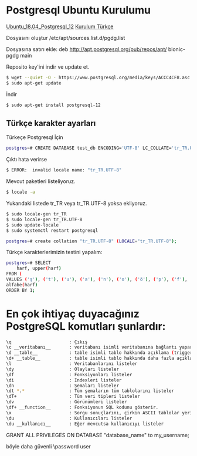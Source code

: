 # Postgresql Ubuntu Kurulumu

[Ubuntu_18.04_Postgresql_12](https://www.postgresql.org/download/linux/ubuntu/)
[Kurulum Türkçe](https://www.sinaneldem.com.tr/macos-centos-ve-ubuntu-uzerinde-postgresql-kurulumu-ve-turkce-karakter-hatasinin-giderilmesi)

Dosyasını oluştur
/etc/apt/sources.list.d/pgdg.list

Dosyasına satırı ekle:
deb http://apt.postgresql.org/pub/repos/apt/ bionic-pgdg main

Reposito key'ini indir ve update et.

```sh
$ wget --quiet -O - https://www.postgresql.org/media/keys/ACCC4CF8.asc | sudo apt-key add -
$ sudo apt-get update
```

İndir

```sh
$ sudo apt-get install postgresql-12

```

## Türkçe karakter ayarları

Türkeçe Postgresql İçin

```sh
postgres=# CREATE DATABASE test_db ENCODING='UTF-8' LC_COLLATE='tr_TR.UTF-8' TEMPLATE=template0;
```

Çıktı hata verirse

```sh
$ ERROR:  invalid locale name: "tr_TR.UTF-8"
```

Mevcut paketleri listeliyoruz.

```sh
$ locale -a

```

Yukarıdaki listede tr_TR veya tr_TR.UTF-8 yoksa ekliyoruz.

```sh
$ sudo locale-gen tr_TR
$ sudo locale-gen tr_TR.UTF-8
$ sudo update-locale
$ sudo systemctl restart postgresql
```

```sh
postgres=# create collation "tr_TR.UTF-8" (LOCALE="tr_TR.UTF-8");

```

Türkçe karakterlerimizin testini yapalım:

```sh
postgres=# SELECT
    harf, upper(harf)
FROM (
VALUES ('ş'), ('t'), ('u'), ('a'), ('n'), ('o'), ('ö'), ('p'), ('f'), ('g'), ('ğ'), ('h'), ('ı'), ('i'), ('j'), ('k'), ('l'), ('m'), ('ü'), ('v'), ('r'), ('s'), ('b'), ('c'), ('ç'), ('d'), ('e'), ('y'), ('z')) AS
alfabe(harf)
ORDER BY 1;

```

# En çok ihtiyaç duyacağınız PostgreSQL komutları şunlardır:

```sh
\q                      : Çıkış
\c __veritabanı__       : veritabanı isimli veritabanına bağlantı yapar
\d __table__            : table isimli tablo hakkında açıklama (triggerları içerir)
\d+ __table__           : table isimli tablo hakkında daha fazla açıklamal (disk boyutu kullanımı)
\l                      : Veritabanlarını listeler
\dy                     : Olayları listeler
\df                     : Fonksiyonları listeler
\di                     : Indexleri listeler
\dn                     : Şemaları listeler
\dt *.*                 : Tüm şemaların tüm tablolarını listeler
\dT+                    : Tüm veri tipleri listeler
\dv                     : Görünümleri listeler
\df+ __function__       : Fonksiyonun SQL kodunu gösterir.
\x                      : Sorgu sonuçlarını, çirkin ASCII tablolar yerine güzelleştirerek döker
\du                     : Kullanıcıları listeler
\du __kullanıcı__       : Eğer mevcutsa kullanıcıyı listeler

```

GRANT ALL PRIVILEGES ON DATABASE "database_name" to my_username;

böyle daha güvenli
\password user
